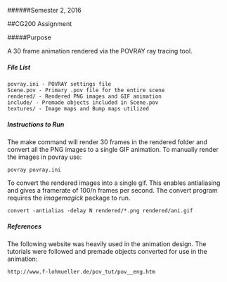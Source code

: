 ######Semester 2, 2016

##CG200 Assignment  

#####Purpose

A 30 frame animation rendered via the POVRAY ray tracing tool.

##### File List

```
povray.ini - POVRAY settings file
Scene.pov - Primary .pov file for the entire scene
rendered/ - Rendered PNG images and GIF animation
include/ - Premade objects included in Scene.pov
textures/ - Image maps and Bump maps utilized
```

##### Instructions to Run

The make command will render 30 frames in the rendered folder and convert all the PNG images to a single GIF animation. To manually render the images in povray use:

```
povray povray.ini
```

To convert the rendered images into a single gif. This enables antialiasing and gives a framerate of 100/n frames per second. The convert program requires the *imagemagick* package to run.

```
convert -antialias -delay N rendered/*.png rendered/ani.gif
```

##### References

The following website was heavily used in the animation design. The tutorials were followed and premade objects converted for use in the animation:

```
http://www.f-lohmueller.de/pov_tut/pov__eng.htm
```
